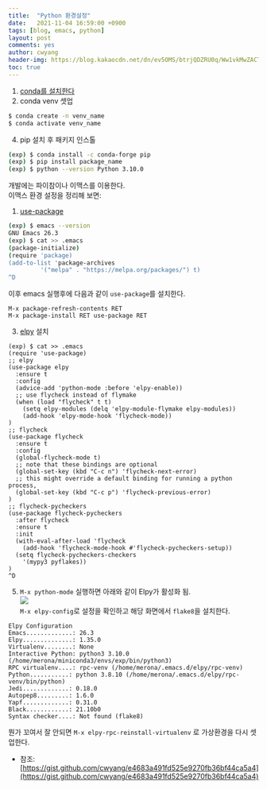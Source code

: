 ```yaml
---
title:  "Python 환경설정"
date:   2021-11-04 16:59:00 +0900
tags: [blog, emacs, python]
layout: post
comments: yes
author: cwyang
header-img: https://blog.kakaocdn.net/dn/ev5OMS/btrjQDZRU0q/Ww1vkMwZACTFERgRAQeySK/img.png
toc: true
---
```

1.  [conda를 설치한다](https://docs.conda.io/en/latest/miniconda.html)
2.  conda venv 셋업
```bash
$ conda create -n venv_name
$ conda activate venv_name
```
4.  pip 설치 후 패키지 인스톨
```bash
(exp) $ conda install -c conda-forge pip
(exp) $ pip install package_name
(exp) $ python --version Python 3.10.0
```

개발에는 파이참이나 이맥스를 이용한다.  
이맥스 환경 설정을 정리해 보면:

1.  [use-package](https://jwiegley.github.io/use-package/installation/)
```bash
(exp) $ emacs --version
GNU Emacs 26.3
(exp) $ cat >> .emacs
(package-initialize)
(require 'package)
(add-to-list 'package-archives 
         '("melpa" . "https://melpa.org/packages/") t)
^D
```
이후 emacs 실행후에 다음과 같이 `use-package`를 설치한다.
```
M-x package-refresh-contents RET
M-x package-install RET use-package RET
```
3.  [elpy](https://github.com/jorgenschaefer/elpy) 설치
```elisp
(exp) $ cat >> .emacs
(require 'use-package)
;; elpy
(use-package elpy
  :ensure t
  :config
  (advice-add 'python-mode :before 'elpy-enable))
  ;; use flycheck instead of flymake
  (when (load "flycheck" t t)
    (setq elpy-modules (delq 'elpy-module-flymake elpy-modules))
    (add-hook 'elpy-mode-hook 'flycheck-mode))
)
;; flycheck
(use-package flycheck
  :ensure t
  :config
  (global-flycheck-mode t)
  ;; note that these bindings are optional
  (global-set-key (kbd "C-c n") 'flycheck-next-error)
  ;; this might override a default binding for running a python process,
  (global-set-key (kbd "C-c p") 'flycheck-previous-error)
)
;; flycheck-pycheckers
(use-package flycheck-pycheckers
  :after flycheck
  :ensure t
  :init
  (with-eval-after-load 'flycheck
    (add-hook 'flycheck-mode-hook #'flycheck-pycheckers-setup))
  (setq flycheck-pycheckers-checkers
    '(mypy3 pyflakes))
)
^D
```
5.  `M-x python-mode` 실행하면 아래와 같이 Elpy가 활성화 됨.  
    ![](https://blog.kakaocdn.net/dn/ev5OMS/btrjQDZRU0q/Ww1vkMwZACTFERgRAQeySK/img.png)  
    `M-x elpy-config`로 설정을 확인하고 해당 화면에서 `flake8`을 설치한다.
```
Elpy Configuration
Emacs.............: 26.3
Elpy..............: 1.35.0
Virtualenv........: None
Interactive Python: python3 3.10.0 (/home/merona/miniconda3/envs/exp/bin/python3)
RPC virtualenv....: rpc-venv (/home/merona/.emacs.d/elpy/rpc-venv)
Python...........: python 3.8.10 (/home/merona/.emacs.d/elpy/rpc-venv/bin/python)
Jedi.............: 0.18.0
Autopep8.........: 1.6.0
Yapf.............: 0.31.0
Black............: 21.10b0
Syntax checker....: Not found (flake8)
```
뭔가 꼬여서 잘 안되면 `M-x elpy-rpc-reinstall-virtualenv` 로 가상환경을 다시 셋업한다.

-   참조: [https://gist.github.com/cwyang/e4683a491fd525e9270fb36bf44ca5a4](https://gist.github.com/cwyang/e4683a491fd525e9270fb36bf44ca5a4)